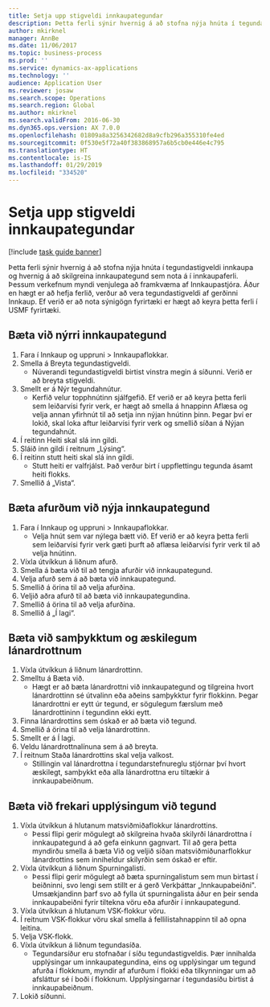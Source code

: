 ```yaml
---
title: Setja upp stigveldi innkaupategundar
description: Þetta ferli sýnir hvernig á að stofna nýja hnúta í tegundastigveldi innkaupa og hvernig á að skilgreina innkaupategund sem nota á í innkaupaferli.
author: mkirknel
manager: AnnBe
ms.date: 11/06/2017
ms.topic: business-process
ms.prod: ''
ms.service: dynamics-ax-applications
ms.technology: ''
audience: Application User
ms.reviewer: josaw
ms.search.scope: Operations
ms.search.region: Global
ms.author: mkirknel
ms.search.validFrom: 2016-06-30
ms.dyn365.ops.version: AX 7.0.0
ms.openlocfilehash: 01809a8a3256342682d8a9cfb296a355310fe4ed
ms.sourcegitcommit: 0f530e5f72a40f383868957a6b5cb0e446e4c795
ms.translationtype: HT
ms.contentlocale: is-IS
ms.lasthandoff: 01/29/2019
ms.locfileid: "334520"
---
```

# <a name="set-up-a-procurement-category-hierarchy"></a>Setja upp stigveldi innkaupategundar

[!include [task guide banner](../../includes/task-guide-banner.md)]

Þetta ferli sýnir hvernig á að stofna nýja hnúta í tegundastigveldi innkaupa og hvernig á að skilgreina innkaupategund sem nota á í innkaupaferli. Þessum verkefnum myndi venjulega að framkvæma af Innkaupastjóra. Áður en hægt er að hefja ferlið, verður að vera tegundastigveldi af gerðinni Innkaup. Ef verið er að nota sýnigögn fyrirtæki er hægt að keyra þetta ferli í USMF fyrirtæki.


## <a name="add-a-new-procurement-category"></a>Bæta við nýrri innkaupategund
1. Fara í Innkaup og uppruni > Innkaupaflokkar.
2. Smella á Breyta tegundastigveldi.
    * Núverandi tegundastigveldi birtist vinstra megin á síðunni. Verið er að breyta stigveldi.  
3. Smellt er á Nýr tegundahnútur.
    * Kerfið velur topphnútinn sjálfgefið. Ef verið er að keyra þetta ferli sem leiðarvísi fyrir verk, er hægt að smella á hnappinn Aflæsa og velja annan yfirhnút til að setja inn nýjan hnútinn þinn. Þegar því er lokið, skal loka aftur leiðarvísi fyrir verk og smellið síðan á Nýjan tegundahnút.  
4. Í reitinn Heiti skal slá inn gildi.
5. Sláið inn gildi í reitnum „Lýsing“.
6. Í reitinn stutt heiti skal slá inn gildi.
    * Stutt heiti er valfrjálst. Það verður birt í uppflettingu tegunda ásamt heiti flokks.  
7. Smellið á „Vista“.

## <a name="add-products-to-your-new-procurement-category"></a>Bæta afurðum við nýja innkaupategund
1. Fara í Innkaup og uppruni > Innkaupaflokkar.
    * Velja hnút sem var nýlega bætt við. Ef verið er að keyra þetta ferli sem leiðarvísi fyrir verk gæti þurft að aflæsa leiðarvísi fyrir verk til að velja hnútinn.  
2. Víxla útvíkkun á liðnum afurð.
3. Smella á bæta við til að tengja afurðir við innkaupategund.
4. Velja afurð sem á að bæta við innkaupategund.
5. Smellið á örina til að velja afurðina.
6. Veljið aðra afurð til að bæta við innkaupategundina.
7. Smellið á örina til að velja afurðina.
8. Smellið á „Í lagi“.

## <a name="add-approved-and-preferred-vendors"></a>Bæta við samþykktum og æskilegum lánardrottnum
1. Víxla útvíkkun á liðnum lánardrottinn.
2. Smelltu á Bæta við.
    * Hægt er að bæta lánardrottni við innkaupategund og tilgreina hvort lánardrottinn sé útvalinn eða aðeins samþykktur fyrir flokkinn. Þegar lánardrottni er eytt úr tegund, er sögulegum færslum með lánardrottininn í tegundinn ekki eytt.   
3. Finna lánardrottins sem óskað er að bæta við tegund.
4. Smellið á örina til að velja lánardrottinn.
5. Smellt er á Í lagi.
6. Veldu lánardrottnalínuna sem á að breyta.
7. Í reitnum Staða lánardrottins skal velja valkost.
    * Stillingin val lánardrottna í tegundarstefnureglu stjórnar því hvort æskilegt, samþykkt eða alla lánardrottna eru tiltækir á innkaupabeiðnum.   

## <a name="add-additional-information-to-the-category"></a>Bæta við frekari upplýsingum við tegund
1. Víxla útvíkkun á hlutanum matsviðmiðaflokkur lánardrottins.
    * Þessi flipi gerir mögulegt að skilgreina hvaða skilyrði lánardrottna í innkaupategund á að gefa einkunn gagnvart. Til að gera þetta myndirðu smella á bæta Við og veljið síðan matsviðmiðunarflokkur lánardrottins sem inniheldur skilyrðin sem óskað er eftir.  
2. Víxla útvíkkun á liðnum Spurningalisti.
    * Þessi flipi gerir mögulegt að bæta spurningalistum sem mun birtast í beiðninni, svo lengi sem stillt er á gerð Verkþáttar „Innkaupabeiðni". Umsækjandinn þarf svo að fylla út spurningalista áður en þeir senda innkaupabeiðni fyrir tiltekna vöru eða afurðir í innkaupategund.  
3. Víxla útvíkkun á hlutanum VSK-flokkur vöru.
4. Í reitnum VSK-flokkur vöru skal smella á fellilistahnappinn til að opna leitina.
5. Velja VSK-flokk.
6. Víxla útvíkkun á liðnum tegundasíða.
    * Tegundarsíður eru stofnaðar í síðu tegundastigveldis. Þær innihalda upplýsingar um innkaupategundina, eins og upplýsingar um tegund afurða í flokknum, myndir af afurðum í flokki eða tilkynningar um að afsláttur sé í boði í flokknum. Upplýsingarnar í tegundasíðu birtist á innkaupabeiðnum.  
7. Lokið síðunni.

